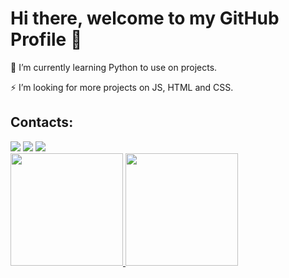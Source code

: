 # Hi there, welcome to my GitHub Profile 👋
🌱 I’m currently learning Python to use on projects.

⚡ I’m looking for more projects on JS, HTML and CSS.

## Contacts:
<div>
<a href="https://instagram.com/dev.carolb" target="_blank"><img src="https://img.shields.io/badge/-Instagram-%23E4405F?style=for-the-badge&logo=instagram&logoColor=white" target="_blank"></a>
<a href = "mailto:carolbarrosowork@gmail.com"><img src="https://img.shields.io/badge/Gmail-D14836?style=for-the-badge&logo=gmail&logoColor=white" target="_blank"></a>
<a href="https://www.linkedin.com/in/carol-barroso" target="_blank"><img src="https://img.shields.io/badge/-LinkedIn-%230077B5?style=for-the-badge&logo=linkedin&logoColor=white" target="_blank"></a>   
</div>

<div>
<a href="https://github.com/tolbarroso">
<img height="180em" src="https://github-readme-stats.vercel.app/api/top-langs/?username=tolbarroso&layout=compact&langs_count=7&theme=dracula"/>
<img height="180em" src="https://github-readme-stats.vercel.app/api?username=tolbarroso&show_icons=true&theme=dracula&include_all_commits=true&count_private=true"/>
</div>
